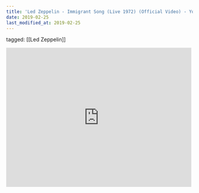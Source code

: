 ```yaml
---
title: 'Led Zeppelin - Immigrant Song (Live 1972) (Official Video) - YouTube'
date: 2019-02-25
last_modified_at: 2019-02-25
---
```

tagged: [[Led Zeppelin]]
<iframe allow="accelerometer; autoplay; clipboard-write; encrypted-media; gyroscope; picture-in-picture" allowfullscreen="" frameborder="0" height="375" id="youtube_iframe" src="https://www.youtube.com/embed/RlNhD0oS5pk?feature=oembed&amp;enablejsapi=1&amp;origin=https://safe.txmblr.com&amp;wmode=opaque" width="500"></iframe>